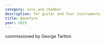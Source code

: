 ```yaml
---
category: solo_and_chamber
description: for guitar and four instruments
title: Banefyre
year: 2023
---
```


commissioned by George Tarlton
